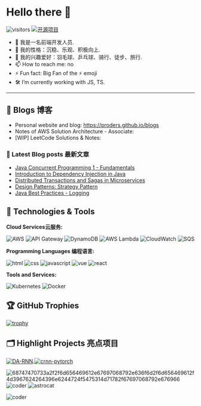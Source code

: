 # Hello there 👋

![visitors](https://visitor-badge.laobi.icu/badge?page_id=proder.proder)
[![开源项目](https://badges.frapsoft.com/os/v1/open-source.svg?v=102)](https://github.com/ellerbrock/open-source-badge/)

- 🔭 我是一名前端开发人员.
- 💬 我的性格：沉稳、乐观、积极向上.
- 🌱 我的兴趣爱好：羽毛球、乒乓球、骑行、徒步、旅行.
- 📫 How to reach me: no
- ⚡ Fun fact: Big Fan of the :zap: emoji
- 🛠   I’m currently working with JS, TS.

-------

## 📝 Blogs 博客

- Personal website and blog: https://proders.github.io/blogs
- Notes of AWS Solution Architecture - Associate: 
- [WIP] LeetCode Solutions & Notes: 

### 📔 Latest Blog posts 最新文章

<!-- BLOG-POST-LIST:START -->
- [Java Concurrent Programming 1 - Fundamentals](https://zhenye-na.github.io/blog/2023/05/24/fundamentals-of-java-concurrenct-programming.html)
- [Introduction to Dependency Injection in Java](https://zhenye-na.github.io/blog/2022/09/18/intro-to-java-dependency-injection.html)
- [Distributed Transactions and Sagas in Microservices](https://zhenye-na.github.io/blog/2022/06/19/distributed-transactions-and-sagas-in-microservices.html)
- [Design Patterns: Strategy Pattern](https://zhenye-na.github.io/blog/2022/05/16/design-patterns-the-strategy-pattern.html)
- [Java Best Practices - Logging](https://zhenye-na.github.io/blog/2022/05/03/java-best-practices-logging.html)
<!-- BLOG-POST-LIST:END -->

## 🔧 Technologies & Tools

**Cloud Services云服务:** 

![AWS](https://img.shields.io/badge/Cloud-AWS-informational?style=flat&logo=amazon-aws&logoColor=white&color=6aa6f8)
![API Gateway](https://img.shields.io/badge/API-Gateway-informational?style=flat&logo=amazon-api-gateway&logoColor=white&color=6aa6f8)
![DynamoDB](https://img.shields.io/badge/Database-DynamoDB-informational?style=flat&logo=amazon-dynamodb&logoColor=white&color=6aa6f8)
![AWS Lambda](https://img.shields.io/badge/Compute-AWS_Lambda-informational?style=flat&logo=amazon-aws&logoColor=white&color=6aa6f8)
![CloudWatch](https://img.shields.io/badge/Monitoring-CloudWatch-informational?style=flat&logo=amazon-cloudwatch&logoColor=white&color=6aa6f8)
![SQS](https://img.shields.io/badge/Queue-SQS-informational?style=flat&logo=amazon-sqs&logoColor=white&color=6aa6f8)

**Programming Languages 编程语言:**

![html](https://img.shields.io/badge/Code-html-informational?style=flat&logo=html&logoColor=white&color=6aa6f8)
![css](https://img.shields.io/badge/Code-css-informational?style=flat&logo=css&logoColor=white&color=6aa6f8)
![javascript](https://img.shields.io/badge/Code-javascript-informational?style=flat&logo=javascript&logoColor=white&color=6aa6f8)
![vue](https://img.shields.io/badge/Code-vue-informational?style=flat&logo=vue&logoColor=white&color=6aa6f8)
![react](https://img.shields.io/badge/Code-react-informational?style=flat&logo=react&logoColor=white&color=6aa6f8)

**Tools and Services:**

![Kubernetes](https://img.shields.io/badge/Tools-Kubernetes-informational?style=flat&logo=kubernetes&logoColor=white&color=6aa6f8)
![Docker](https://img.shields.io/badge/Tools-Docker-informational?style=flat&logo=docker&logoColor=white&color=6aa6f8)

<!-- ## &#x1f4c8; GitHub Stats

<a href="https://github.com/Zhenye-Na/Zhenye-Na">
  <img align="center" src="https://github-readme-stats.vercel.app/api/top-langs/?username=zhenye-na&hide=c%2B%2B,c,matlab,assembly&title_color=6aa6f8&text_color=8a919a&icon_color=6aa6f8&bg_color=22272e" alt="Zhenye's GitHub Stats" />
</a>

<a href="https://github.com/Zhenye-Na/Zhenye-Na">
  <img align="center" src="https://github-readme-stats.vercel.app/api?username=zhenye-na&show_icons=true&line_height=27&count_private=true&title_color=6aa6f8&text_color=8a919a&icon_color=6aa6f8&bg_color=22272e" alt="Zhenye's GitHub Stats" />
</a> -->

## 🏆 GitHub Trophies

[![trophy](https://github-profile-trophy.vercel.app/?username=proders&theme=nord&column=7)](https://github.com/ryo-ma/github-profile-trophy)

## 🗂️ Highlight Projects 亮点项目

<a href="https://github.com/proders/blogs">
  <img align="center" src="https://github-readme-stats.vercel.app/api/pin/?username=proders&repo=blogs&show_icons=true&line_height=27&title_color=6aa6f8&text_color=8a919a&icon_color=6aa6f8&bg_color=22272e" alt="DA-RNN" />
</a>

<a href="https://github.com/proders/personalBlogs">
  <img align="center" src="https://github-readme-stats.vercel.app/api/pin/?username=proders&repo=personalBlogs&show_icons=true&line_height=27&title_color=6aa6f8&text_color=8a919a&icon_color=6aa6f8&bg_color=22272e" alt="crnn-pytorch" />
</a>

<!-- ## 👨‍💻 This week, I spent my time on:

[![zhenye's wakatime stats](https://github-readme-stats.vercel.app/api/wakatime?username=nazhenye&line_height=27&title_color=6aa6f8&text_color=8a919a&icon_color=6aa6f8&bg_color=22272e)](https://github.com/anuraghazra/github-readme-stats) -->


![68747470733a2f2f6d656469612e67697068792e636f6d2f6d656469612f4d3967624264396e6244724f5475314d71782f67697068792e676966](https://github.com/proders/proders/assets/80448292/ad110311-66cc-4502-bffa-0890a70ca2a0)
![coder](https://github.com/proders/proders/assets/80448292/21c5a6bd-9730-4f64-b8eb-000879a00c20)
![astrocat](https://github.com/proders/proders/assets/80448292/f4e5368a-5d65-4df5-b86b-dc286adb8b12)

![coder](https://github.com/proders/proders/assets/80448292/d7efa3aa-cb1f-4914-968f-bc235c3f9eb3)


